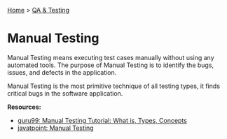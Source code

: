 [Home](../../README.md) > [QA & Testing](./README.md)

# Manual Testing

Manual Testing means executing test cases manually without using any automated tools. The purpose of Manual Testing is to identify the bugs, issues, and defects in the application.

Manual Testing is the most primitive technique of all testing types, it finds critical bugs in the software application.

**Resources:**
- [guru99: Manual Testing Tutorial: What is, Types, Concepts](https://www.guru99.com/manual-testing.html)
- [javatpoint: Manual Testing](https://www.javatpoint.com/manual-testing)
